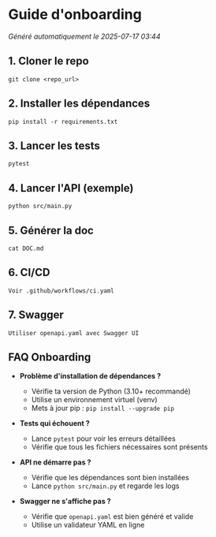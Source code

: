 # Guide d'onboarding

*Généré automatiquement le 2025-07-17 03:44*

## 1. Cloner le repo

    git clone <repo_url>

## 2. Installer les dépendances

    pip install -r requirements.txt

## 3. Lancer les tests

    pytest

## 4. Lancer l'API (exemple)

    python src/main.py

## 5. Générer la doc

    cat DOC.md

## 6. CI/CD

    Voir .github/workflows/ci.yaml

## 7. Swagger

    Utiliser openapi.yaml avec Swagger UI

## FAQ Onboarding

- **Problème d'installation de dépendances ?**
  - Vérifie ta version de Python (3.10+ recommandé)
  - Utilise un environnement virtuel (venv)
  - Mets à jour pip : `pip install --upgrade pip`

- **Tests qui échouent ?**
  - Lance `pytest` pour voir les erreurs détaillées
  - Vérifie que tous les fichiers nécessaires sont présents

- **API ne démarre pas ?**
  - Vérifie que les dépendances sont bien installées
  - Lance `python src/main.py` et regarde les logs

- **Swagger ne s'affiche pas ?**
  - Vérifie que `openapi.yaml` est bien généré et valide
  - Utilise un validateur YAML en ligne


